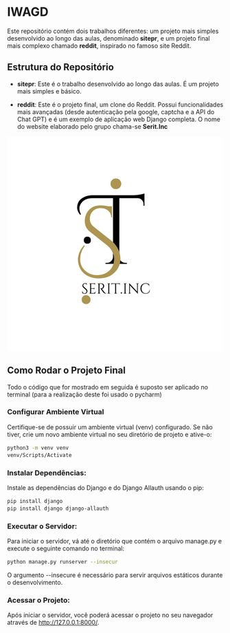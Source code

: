 # IWAGD

Este repositório contém dois trabalhos diferentes: um projeto mais simples desenvolvido ao longo das aulas, denominado **sitepr**, e um projeto final mais complexo chamado **reddit**, inspirado no famoso site Reddit.

## Estrutura do Repositório

- **sitepr**: Este é o trabalho desenvolvido ao longo das aulas. É um projeto mais simples e básico.

- **reddit**: Este é o projeto final, um clone do Reddit. Possui funcionalidades mais avançadas (desde autenticação pela google, captcha e a API do Chat GPT) e é um exemplo de aplicação web Django completa. O nome do website elaborado pelo grupo chama-se **Serit.Inc**

![Logotipo do Website](Serit_5.png)

## Como Rodar o Projeto Final 
Todo o código que for mostrado em seguida é suposto ser aplicado no terminal (para a realização deste foi usado o pycharm)

### Configurar Ambiente Virtual

Certifique-se de possuir um ambiente virtual (venv) configurado. Se não tiver, crie um novo ambiente virtual no seu diretório de projeto e ative-o:

```bash
python3 -m venv venv
venv/Scripts/Activate
```

### Instalar Dependências:
Instale as dependências do Django e do Django Allauth usando o pip:

```bash
pip install django
pip install django django-allauth
```

### Executar o Servidor:
Para iniciar o servidor, vá até o diretório que contém o arquivo manage.py e execute o seguinte comando no terminal:

```bash
python manage.py runserver --insecur
```
O argumento --insecure é necessário para servir arquivos estáticos durante o desenvolvimento.

### Acessar o Projeto:
Após iniciar o servidor, você poderá acessar o projeto no seu navegador através de http://127.0.0.1:8000/.
